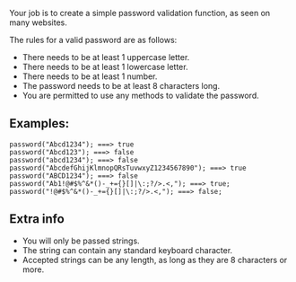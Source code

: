 Your job is to create a simple password validation function, as seen on many websites.

The rules for a valid password are as follows:

- There needs to be at least 1 uppercase letter.
- There needs to be at least 1 lowercase letter.
- There needs to be at least 1 number.
- The password needs to be at least 8 characters long.
- You are permitted to use any methods to validate the password.

## Examples:
```
password("Abcd1234"); ===> true
password("Abcd123"); ===> false
password("abcd1234"); ===> false
password("AbcdefGhijKlmnopQRsTuvwxyZ1234567890"); ===> true
password("ABCD1234"); ===> false
password("Ab1!@#$%^&*()-_+={}[]|\:;?/>.<,"); ===> true;
password("!@#$%^&*()-_+={}[]|\:;?/>.<,"); ===> false;
```

## Extra info
- You will only be passed strings.
- The string can contain any standard keyboard character.
- Accepted strings can be any length, as long as they are 8 characters or more.